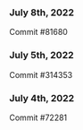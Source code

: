 ### July 8th, 2022

Commit #81680

### July 5th, 2022

Commit #314353


### July 4th, 2022

Commit #72281
